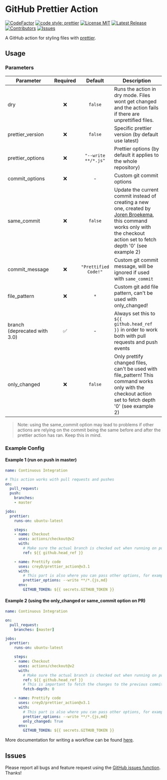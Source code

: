 # GitHub Prettier Action

[![CodeFactor](https://www.codefactor.io/repository/github/creyd/prettier_action/badge/master)](https://www.codefactor.io/repository/github/creyd/prettier_action/overview/master)
[![code style: prettier](https://img.shields.io/badge/code_style-prettier-ff69b4.svg?style=flat-square)](https://github.com/prettier/prettier)
[![License MIT](https://img.shields.io/github/license/creyD/prettier_action)](https://github.com/creyD/prettier_action/blob/master/LICENSE)
[![Latest Release](https://img.shields.io/github/v/release/creyD/prettier_action)](https://github.com/creyD/prettier_action/releases)
[![Contributors](https://img.shields.io/github/contributors-anon/creyD/prettier_action)](https://github.com/creyD/prettier_action/graphs/contributors)
[![Issues](https://img.shields.io/github/issues/creyD/prettier_action)](https://github.com/creyD/prettier_action/issues)


A GitHub action for styling files with [prettier](https://prettier.io).

## Usage

### Parameters

| Parameter | Required | Default | Description |
| - | :-: | :-: | - |
| dry | :x: | `false` | Runs the action in dry mode. Files wont get changed and the action fails if there are unprettified files. |
| prettier_version | :x: | `false` | Specific prettier version (by default use latest) |
| prettier_options | :x: | `"--write **/*.js"` | Prettier options (by default it applies to the whole repository) |
| commit_options | :x: | - | Custom git commit options |
| same_commit | :x: | `false` | Update the current commit instead of creating a new one, created by [Joren Broekema](https://github.com/jorenbroekema), this command works only with the checkout action set to fetch depth '0' (see example 2)  |
| commit_message | :x: | `"Prettified Code!"` | Custom git commit message, will be ignored if used with `same_commit` |
| file_pattern | :x: | `*` | Custom git add file pattern, can't be used with only_changed! |
| branch (deprecated with 3.0)| :white_check_mark: | - | Always set this to `${{ github.head_ref }}` in order to work both with pull requests and push events |
| only_changed | :x: | `false` | Only prettify changed files, can't be used with file_pattern! This command works only with the checkout action set to fetch depth '0' (see example 2)|

> Note: using the same_commit option may lead to problems if other actions are relying on the commit being the same before and after the prettier action has ran. Keep this in mind.

### Example Config

#### Example 1 (run on push in master)
```yaml
name: Continuous Integration

# This action works with pull requests and pushes
on:
  pull_request:
  push:
    branches:
    - master

jobs:
  prettier:
    runs-on: ubuntu-latest

    steps:
    - name: Checkout
      uses: actions/checkout@v2
      with:
        # Make sure the actual branch is checked out when running on pull requests
        ref: ${{ github.head_ref }}

    - name: Prettify code
      uses: creyD/prettier_action@v3.1
      with:
        # This part is also where you can pass other options, for example:
        prettier_options: --write **/*.{js,md}
      env:
        GITHUB_TOKEN: ${{ secrets.GITHUB_TOKEN }}
```

#### Example 2 (using the only_changed or same_commit option on PR)
```yaml
name: Continuous Integration

on:
  pull_request:
    branches: [master]

jobs:
  prettier:
    runs-on: ubuntu-latest

    steps:
    - name: Checkout
      uses: actions/checkout@v2
      with:
        # Make sure the actual branch is checked out when running on pull requests
        ref: ${{ github.head_ref }}
        # This is important to fetch the changes to the previous commit
        fetch-depth: 0

    - name: Prettify code
      uses: creyD/prettier_action@v3.1
      with:
        # This part is also where you can pass other options, for example:
        prettier_options: --write **/*.{js,md}
        only_changed: True
      env:
        GITHUB_TOKEN: ${{ secrets.GITHUB_TOKEN }}
```

More documentation for writing a workflow can be found [here](https://help.github.com/en/actions/automating-your-workflow-with-github-actions/workflow-syntax-for-github-actions).

## Issues

Please report all bugs and feature request using the [GitHub issues function](https://github.com/creyD/prettier_action/issues/new). Thanks!
